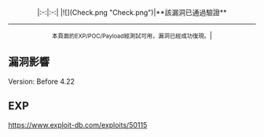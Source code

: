 <languages />

<center>
|:-:|:-:|
|![](Check.png "Check.png")|**<translate>該漏洞已通過驗證</translate>**

* * * * *

<small><translate>本頁面的EXP/POC/Payload經測試可用，漏洞已經成功復現。</translate></small>|

</center>
<translate>

漏洞影響
--------

</translate> Version: Before 4.22

EXP
---

<https://www.exploit-db.com/exploits/50115>